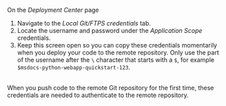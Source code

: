 On the *Deployment Center* page

1. Navigate to the *Local Git/FTPS credentials* tab.
1. Locate the username and password under the *Application Scope* credentials.
1. Keep this screen open so you can copy these credentials momentarily when you deploy your code to the remote repository. Only use the part of the username after the `\` character that starts with a `$`, for example `$msdocs-python-webapp-quickstart-123`.
<br>
When you push code to the remote Git repository for the first time, these credentials are needed to authenticate to the remote repository.